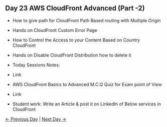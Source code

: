 ## Day 23 AWS CloudFront Advanced (Part -2)

 - How to give path for CloudFront Path Based routing with Multiple Origin
 - Hands on CloudFront Custom Error Page
 - How to Control the Access to your Content Based on Country CloudFront
 - Hands on Disable CloudFront Distribution how to delete it
 


  - Today Sessions Notes:
  - Link
  - AWS CloudFront Basics to Advanced M.C.Q Quiz for Exam point of View
  - Link

  - Student work: Write an Article & post it on LinkedIn of Below services in CloudFront

 [← Previous Day](../day22/README.md) | [Next Day →](../day24/README.md)

